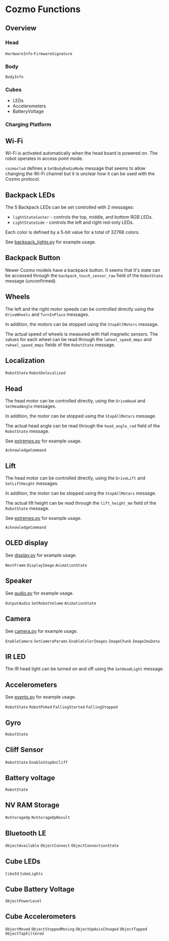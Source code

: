 Cozmo Functions
===============


Overview
--------

### Head

`HardwareInfo`
`FirmwareSignature`

### Body

`BodyInfo`

### Cubes

- LEDs
- Accelerometers
- BatteryVoltage

### Charging Platform


Wi-Fi
-----

Wi-Fi is activated automatically when the head board is powered on. The robot operates in access point mode.

`cozmoclad` defines a `SetBodyRadioMode` message that seems to allow changing the Wi-Fi channel but it is unclear
how it can be used with the Cozmo protocol.


Backpack LEDs
-------------

The 5 Backpack LEDs can be set controlled with 2 messages:
- `lightStateCenter` - controls the top, middle, and bottom RGB LEDs.
- `LightStateSide` - controls the left and right red-only LEDs.

Each color is defined by a 5-bit value for a total of 32768 colors.

See [backpack_lights.py](../examples/backpack_lights.py) for example usage.


Backpack Button
---------------

Newer Cozmo models have a backpack button. It seems that it's state can be accessed through the
`backpack_touch_sensor_raw` field of the `RobotState` message (unconfirmed).


Wheels
------

The left and the right motor speeds can be controlled directly using the `DriveWheels` and `TurnInPlace` messages.

In addition, the motors can be stopped using the `StopAllMotors` message.

The actual speed of wheels is measured with Hall magnetic sensors. The values for each wheel can be
read through the `lwheel_speed_mmps` and `rwheel_speed_mmps` fields of the `RobotState` message.


Localization
------------

`RobotState`
`RobotDelocalized`


Head
----

The head motor can be controlled directly, using the `DriveHead` and `SetHeadAngle` messages.

In addition, the motor can be stopped using the `StopAllMotors` message.

The actual head angle can be read through the `head_angle_rad` field of the `RobotState` message.

See [extremes.py](../examples/extremes.py) for example usage.

`AcknowledgeCommand`


Lift
----

The head motor can be controlled directly, using the `DriveLift` and `SetLiftHeight` messages.

In addition, the motor can be stopped using the `StopAllMotors` message.

The actual lift height can be read through the `lift_height_mm` field of the `RobotState` message.

See [extremes.py](../examples/extremes.py) for example usage.

`AcknowledgeCommand`


OLED display
------------

See [display.py](../examples/display.py) for example usage.

`NextFrame`
`DisplayImage`
`AnimationState`


Speaker
-------

See [audio.py](../examples/audio.py) for example usage. 

`OutputAudio`
`SetRobotVolume`
`AnimationState`


Camera
------

See [camera.py](../examples/camera.py) for example usage. 

`EnableCamera`
`SetCameraParams`
`EnableColorImages`
`ImageChunk`
`ImageImuData`


IR LED
------

The IR head light can be turned on and off using the `SetHeadLight` message.


Accelerometers
--------------

See [events.py](../examples/events.py) for example usage.

`RobotState`
`RobotPoked`
`FallingStarted`
`FallingStopped`


Gyro
----

`RobotState`


Cliff Sensor
------------

`RobotState`
`EnableStopOnCliff`


Battery voltage
---------------

`RobotState`


NV RAM Storage
--------------

`NvStorageOp`
`NvStorageOpResult`


Bluetooth LE
------------

`ObjectAvailable`
`ObjectConnect`
`ObjectConnectionState`


Cube LEDs
---------

`CibeId`
`CubeLights`


Cube Battery Voltage
--------------------

`ObjectPowerLevel`


Cube Accelerometers
-------------------

`ObjectMoved`
`ObjectStoppedMoving`
`ObjectUpAxisChnaged`
`ObjectTapped`
`ObjectTapFiltered`

